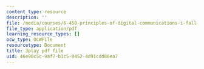 ```yaml
---
content_type: resource
description: ''
file: /media/courses/6-450-principles-of-digital-communications-i-fall-2006/46e90c5c9af7b1c504524d91cdd86ea7_dSviy9E6Pz0.pdf
file_type: application/pdf
learning_resource_types: []
ocw_type: OCWFile
resourcetype: Document
title: 3play pdf file
uid: 46e90c5c-9af7-b1c5-0452-4d91cdd86ea7
---
```


